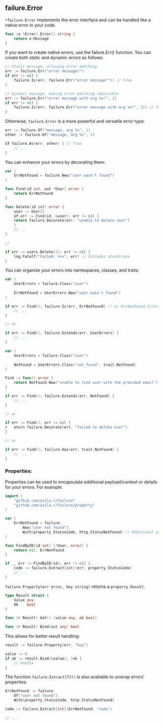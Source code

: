 ## failure.Error

`*failure.Error` implements the error interface and can be handled like a native error in your code.

```go
func (e *Error) Error() string {
	return e.Message
}
```

If you want to create native errors, use the failure.Err() function. You can create both static and dynamic errors as follows:
```go
// Static message, allowing error matching
err := failure.Err("error message!")
if err != nil {
	failure.Is(err, failure.Err("error message!")) // true
}

// Dynamic message, making error matching impossible
err := failure.Err("error message with arg %v!", 1)
if err != nil {
	failure.Is(err, failure.Err("error message with arg %v!", 2)) // false
}
```

Otherwise, `failure.Error` is a more powerful and versatile error type:
```go
err := failure.Of("message, arg %v", 1)
other := failure.Of("message, arg %v", 2)

if failure.As(err, other) { // True
	// ...
}
```

You can enhance your errors by decorating them:
```go
var (
	ErrNotFound = failure.New("user wasn't found")
)

func Find(id int, out *User) error {
	return ErrNotFound
}

func Delete(id int) error {
	user := User{}
	if err := Find(id, &user); err != nil {
	return failure.Decorate(err, "unable to delete user")
	}
	// ...
}

//

if err := users.Delete(1); err != nil {
	log.Fatalf("Failed: %+v", err) // Includes stacktrace
}

```

You can organize your errors into namespaces, classes, and traits:
```go
var (
	UserErrors = failure.Class("user")
	
	ErrNotFound = UserErrors.New("user wasn't found")
)

if err := Find(); failure.Is(err, ErrNotFound) /* or ErrNotFound.Is(err) */ {
	// ...
}

// or

if err := Find(); failure.Extends(err, UserErrors) {
	// ...
}
```
```go
var (
	UserErrors = failure.Class("user")
	
	NotFound = UserErrors.Class("not_found", trait.NotFound)
)

Find := func() error {
	return NotFound.New("unable to find user with the provided email")
}

if err := Find(); failure.Extends(err, NotFound) {
	// ...
}

// or

if err := Find(); err != nil {
r	eturn failure.Decorate(err, "failed to delete user")
}

// or

if err := Find(); failure.Has(err, trait.NotFound) {
	// ...
}
```


### Properties:

Properties can be used to encapsulate additional payload/context or details for your errors. For example:
```go
import (
	"github.com/avila-r/failure"
	"github.com/avila-r/failure/property"
)

var (
	ErrNotFound = failure.
		New("user not found").
		With(property.StatusCode, http.StatusNotFound) // Additional payload
)

func FindByID(id int) (*User, error) {
	return nil, ErrNotFound
}

if _, err := FindByID(id); err != nil {
	code := failure.Extract[int](err, property.StatusCode)
	// ...
}
```

`failure.Property(err error, key string)` returns a `property.Result`:
```go
type Result struct {
	Value any
	Ok    bool
}

func (r Result) Get() (value any, ok bool)

func (r Result) Bind(out any) bool
```

This allows for better result handling:

```go
result := failure.Property(err, "key")

value := 0
if ok := result.Bind(&value); !ok {
	// Handle
}
```

The function `failure.Extract[T]()` is also available to unwrap errors' properties:
```go
ErrNotFound := failure.
	Of("user not found").
	With(property.StatusCode, http.StatusNotFound)

code := failure.Extract[int](ErrNotFound, "code")

// ...
```
